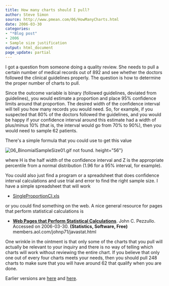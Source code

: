 ```yaml
---
title: How many charts should I pull?
author: Steve Simon
source: http://www.pmean.com/06/HowManyCharts.html
date: 2006-03-30
categories:
- "*Blog post"
- 2006
- Sample size justification
output: html_document
page_update: partial
---
```


I got a question from someone doing a quality review. She needs to
pull a certain number of medical records out of 892 and see whether
the doctors followed the clinical guidelines properly. The question is
how to determine the proper number of charts to pull.

Since the outcome variable is binary (followed guidelines, deviated
from guidelines), you would estimate a proportion and place 95%
confidence limits around that proportion. The desired width of the
confidence interval will tell you how many records you would need. So,
for example, if you suspected that 80% of the doctors followed the
guidelines, and you would be happy if your confidence interval around
this estimate had a width of plus/minus 10% (that is, the interval
would go from 70% to 90%), then you would need to sample 62 patients.

There's a simple formula that you could use to get this value

![06_BinomialSampleSize01.gif not found.](http://www.pmean.com/new-images/06/HowManyCharts01.png)
height="56"}

where H is the half width of the confidence interval and Z is the
appropriate percentile from a normal distribution (1.96 for a 95%
interval, for example).

You could also just find a program or a spreadsheet that does
confidence interval calculations and use trial and error to find the
right sample size. I have a simple spreadsheet that will work

-   [SingleProportionCI.xls](../00files/ConfidenceIntervalForSingleProportion.xls)

or you could find something on the web. A nice general resource for
pages that perform statistical calculations is

-   **[Web Pages that Perform Statistical
    Calculations](http://members.aol.com/johnp71/javastat.html)**.
    John C. Pezzullo. Accessed on 2006-03-30. **(Statistics, Software,
    Free)** members.aol.com/johnp71/javastat.html

One wrinkle in the ointment is that only some of the charts that you
pull will actually be relevant to your inquiry and there is no way of
telling which charts will work without reviewing the entire chart. If
you believe that only one out of every four charts meets your needs,
then you should pull 248 charts to make sure that you will have around
62 that qualify when you are done.

Earlier versions are [here][sim1] and [here][sim2].

[sim1]: http://www.pmean.com/06/HowManyCharts.html
[sim2]: http://new.pmean.com/HowManyCharts/

